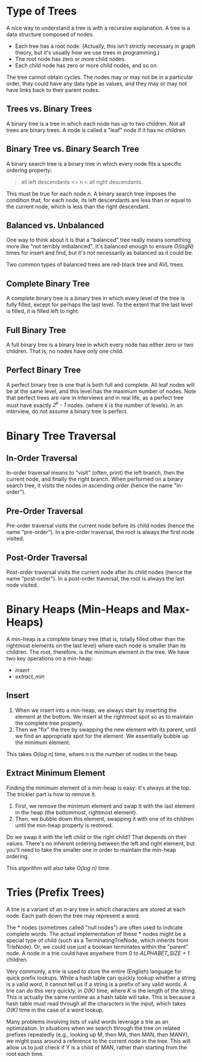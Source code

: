# Type of Trees

A nice way to understand a tree is with a recursive explanation. A tree is a data structure composed of nodes.

- Each tree has a root node. (Actually, this isn't strictly necessary in graph theory, but it's usually how we use trees in programming.)
- The root node has zero or more child nodes.
- Each child node has zero or more child nodes, and so on.

The tree cannot obtain cycles. The nodes may or may not be in a particular order, they could have any data type as values, and they may or may not have links back to their parent nodes.


## Trees vs. Binary Trees

A binary tree is a tree in which each node has up to two children. Not all trees are binary trees. A node is called a "leaf" node if it has no children.


## Binary Tree vs. Binary Search Tree

A binary search tree is a binary tree in which every node fits a specific ordering property: 
> all left descendants <= n < all right descendants.

This must be true for each node *n*. A binary search tree imposes the condition that, for each node, its left descendants are less than or equal to the current node, which is less than the right descendant.


## Balanced vs. Unbalanced

One way to think about it is that a "balanced" tree really means something more like "not terribly imbalanced". It's balanced enough to ensure *O(logN)* times for insert and find, but it's not necessarily as balanced as it could be.

Two common types of balanced trees are red-black tree and AVL trees. 


## Complete Binary Tree

A complete binary tree is a binary tree in which every level of the tree is fully filled, except for perhaps the last level. To the extent that the last level is filled, it is filled left to right.


## Full Binary Tree

A full binary tree is a binary tree in which every node has either zero or two children. That is, no nodes have only one child.


## Perfect Binary Tree

A perfect binary tree is one that is both full and complete. All leaf nodes will be at the same level, and this level has the maximum number of nodes. Note that perfect trees are rare in interviews and in real life, as a perfect tree must have exactly *2<sup>k</sup> - 1* nodes. (where *k* is the number of levels). In an interview, do not assume a binary tree is perfect.


# Binary Tree Traversal


## In-Order Traversal

In-order traversal means to "visit" (often, print) the left branch, then the current node, and finally the right branch. When performed on a binary search tree, it visits the nodes in ascending order (hence the name "in-order").


## Pre-Order Traversal

Pre-order traversal visits the current node before its child nodes (hence the name "pre-order"). In a pre-order traversal, the root is always the first node visited.


## Post-Order Traversal

Post-order traversal visits the current node after its child nodes (hence the name "post-order"). In a post-order traversal, the root is always the last node visited.


# Binary Heaps (Min-Heaps and Max-Heaps)

A min-heap is a complete binary tree (that is, totally filled other than the rightmost elements on the last level) where each node is smaller than its children. The root, therefore, is the minimum element in the tree. We have two key operations on a min-heap: 

- *insert*
- *extract_min*


## Insert

1. When we insert into a min-heap, we always start by inserting the element at the bottom. We insert at the rightmost spot so as to maintain the complete tree property.
2. Then we "fix" the tree by swapping the new element with its parent, until we find an appropriate spot for the element. We essentially bubble up the minimum element.

This takes *O(log n)* time, where *n* is the number of nodes in the heap.


## Extract Minimum Element

Finding the minimum element of a min-heap is easy: it's always at the top. The trickier part is how to remove it.

1. First, we remove the minimum element and swap it with the last element in the heap (the bottommost, rightmost element).
2. Then, we bubble down this element, swapping it with one of its children until the min-heap property is restored.

Do we swap it with the left child or the right child? That depends on their values. There's no inherent ordering between the left and right element, but you'll need to take the smaller one in order to maintain the min-heap ordering.

This algorithm will also take *O(log n)* time.


# Tries (Prefix Trees)

A trie is a variant of an n-ary tree in which characters are stored at each node. Each path down the tree may represent a word.

The * nodes (sometimes called "null nodes") are often used to indicate complete words. The actual implementation of these * nodes might be a special type of child (such as a TerminatingTrieNode, which inherits from TrieNode). Or, we could use just a boolean terminates within the "parent" node. A node in a trie could have anywhere from 0 to *ALPHABET_SIZE + 1* children.

Very commonly, a trie is used to store the entire (English) language for quick prefix lookups. While a hash table can quickly lookup whether a string is a valid word, it cannot tell us if a string is a prefix of any valid words. A trie can do this very quickly, in *O(K)* time, where *K* is the length of the string. This is actually the same runtime as a hash table will take. This is because a hash table must read through all the characters in the input, which takes *O(K)* time in the case of a word lookup.

Many problems involving lists of valid words leverage a trie as an optimization. In situations when we search through the tree on related prefixes repeatedly (e.g., looking up M, then MA, then MAN, then MANY), we might pass around a reference to the current node in the tree. This will allow us to just check if Y is a child of MAN, rather than starting from the root each time.

